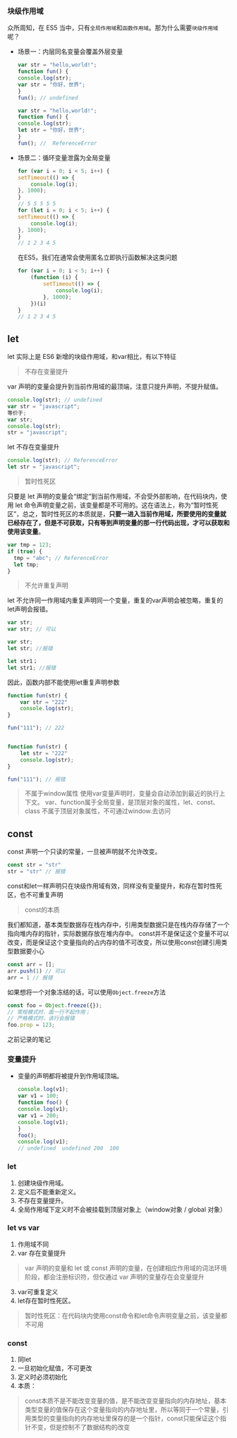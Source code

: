 
### 块级作用域

众所周知，在 ES5 当中，只有`全局作用域`和`函数作用域`。那为什么需要`块级作用域`呢？

- 场景一：内层同名变量会覆盖外层变量

    ```javascript
    var str = "hello,world!";
    function fun() {
    console.log(str);
    var str = "你好，世界";
    }
    fun(); // undefined

    var str = "hello,world!";
    function fun() {
    console.log(str);
    let str = "你好，世界";
    }
    fun(); //  ReferenceError
    ```

- 场景二：循环变量泄露为全局变量

    ```javascript
    for (var i = 0; i < 5; i++) {
    setTimeout(() => {
        console.log(i);
    }, 1000);
    }
    // 5 5 5 5 5
    for (let i = 0; i < 5; i++) {
    setTimeout(() => {
        console.log(i);
    }, 1000);
    }
    // 1 2 3 4 5
    ```

    在ES5，我们在通常会使用匿名立即执行函数解决这类问题

    ```javascript
    for (var i = 0; i < 5; i++) {
        (function (i) {
            setTimeout(() => {
                console.log(i);
            }, 1000);
        })(i)
    }
    // 1 2 3 4 5
    ```

## let

let 实际上是 ES6 新增的块级作用域，和var相比，有以下特征

> 不存在变量提升

var 声明的变量会提升到当前作用域的最顶端，注意只提升声明，不提升赋值。

```javascript
console.log(str); // undefined
var str = "javascript";
等价于;
var str;
console.log(str);
str = "javascript";
```

let 不存在变量提升

```javascript
console.log(str); // ReferenceError
let str = "javascript";
```

> 暂时性死区

只要是 let 声明的变量会“绑定”到当前作用域，不会受外部影响，在代码块内，使用 let 命令声明变量之前，该变量都是不可用的。这在语法上，称为“暂时性死区”，总之，暂时性死区的本质就是，<strong>只要一进入当前作用域，所要使用的变量就已经存在了，但是不可获取，只有等到声明变量的那一行代码出现，才可以获取和使用该变量</strong>。

```javascript
var tmp = 123;
if (true) {
  tmp = "abc"; // ReferenceError
  let tmp;
}
```

> 不允许重复声明

let 不允许同一作用域内重复声明同一个变量，重复的var声明会被忽略，重复的let声明会报错。

```javascript
var str;
var str; // 可以

var str;
let str; //报错

let str1；
let str1; //报错
```

因此，函数内部不能使用let重复声明参数

```javascript
function fun(str) {
    var str = "222"
    console.log(str);
}

fun("111"); // 222


function fun(str) {
    let str = "222"
    console.log(str);
}

fun("111"); // 报错
```

> 不属于window属性
使用var变量声明时，变量会自动添加到最近的执行上下文。
var、function属于全局变量，是顶层对象的属性，let、const、class 不属于顶层对象属性，不可通过window.去访问

## const

const 声明一个只读的常量，一旦被声明就不允许改变。

```javascript
const str = "str"
str = "str" // 报错
```

const和let一样声明只在块级作用域有效，同样没有变量提升，和存在暂时性死区，也不可重复声明

> const的本质

我们都知道，基本类型数据存在栈内存中，引用类型数据只是在栈内存存储了一个指向堆内存的指针，实际数据存放在堆内存中。
const并不是保证这个变量不可以改变，而是保证这个变量指向的占内存的值不可改变，所以使用const创建引用类型数据要小心

```javascript
const arr = [];
arr.push(1) // 可以
arr = 1 // 报错
```

如果想将一个对象冻结的话，可以使用`Object.freeze`方法

```javascript
const foo = Object.freeze({});
// 常规模式时，面一行不起作用；
// 严格模式时，该行会报错
foo.prop = 123;
```

之前记录的笔记

### 变量提升

- 变量的声明都将被提升到作用域顶端。

   ```javascript
  console.log(v1);
  var v1 = 100;
  function foo() {
   console.log(v1);
   var v1 = 200;
   console.log(v1);
  }
  foo();
  console.log(v1);
  // undefined  undefined 200  100
   ```

### let

1. 创建块级作用域。
2. 定义后不能重新定义。
3. 不存在变量提升。
5. 全局作用域下定义时不会被挂载到顶层对象上（window对象 / global 对象）

### let vs var

1. 作用域不同
2. var 存在变量提升

 > var 声明的变量和 let 或 const 声明的变量，在创建相应作用域的词法环境阶段，都会注册标识符，但仅通过 var 声明的变量存在会变量提升

3. var可重复定义
4. let存在暂时性死区。

 > 暂时性死区：在代码块内使用const命令和let命令声明变量之前，该变量都不可用

### const

1. 同let
2. 一旦初始化赋值，不可更改
3. 定义时必须初始化
4. 本质：

 > const本质不是不能改变变量的值，是不能改变变量指向的内存地址，基本类型变量的值保存在这个变量指向的内存地址里，所以等同于一个常量，引用类型的变量指向的内存地址里保存的是一个指针，const只能保证这个指针不变，但是控制不了数据结构的改变
